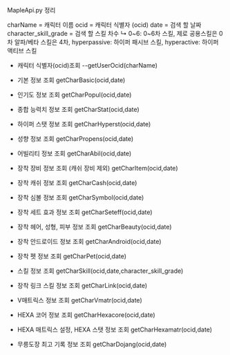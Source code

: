 ﻿MapleApi.py 정리

charName = 캐릭터 이름
ocid = 캐릭터 식별자 (ocid)
date = 검색 할 날짜
character_skill_grade = 검색 할 스킬 차수
↳ 0~6: 0~6차 스킬, 제로 공용스킬은 0차 알파/베타 스킬은 4차, hyperpassive: 하이퍼 패시브 스킬, hyperactive: 하이퍼 액티브 스킬

- 캐릭터 식별자(ocid)조회
    --getUserOcid(charName)
- 기본 정보 조회
    getCharBasic(ocid,date)

- 인기도 정보 조회
    getCharPopul(ocid,date)
    
- 종합 능력치 정보 조회
    getCharStat(ocid,date)

- 하이퍼 스탯 정보 조회
    getCharHyperst(ocid,date)

- 성향 정보 조회
    getCharPropens(ocid,date)

- 어빌리티 정보 조회
    getCharAbil(ocid,date)

- 장착 장비 정보 조회 (캐쉬 장비 제외)
    getCharItem(ocid,date)

- 장착 캐쉬 정보 조회
    getCharCash(ocid,date)

- 장착 심볼 정보 조회
    getCharSymbol(ocid,date)
  
- 장착 세트 효과 정보 조회
    getCharSeteff(ocid,date)

- 장착 헤어, 성형, 피부 정보 조회
    getCharBeauty(ocid,date)

- 장착 안드로이드 정보 조회
    getCharAndroid(ocid,date)

- 장착 펫 정보 조회
    getCharPet(ocid,date)

- 스킬 정보 조회
    getCharSkill(ocid,date,character_skill_grade)

- 장착 링크 스킬 정보 조회
    getCharLink(ocid,date)

- V매트릭스 정보 조회
    getCharVmatr(ocid,date)

- HEXA 코어 정보 조회
    getCharHexacore(ocid,date)

- HEXA 매트릭스 설정, HEXA 스탯 정보 조회
    getCharHexamatr(ocid,date)

- 무릉도장 최고 기록 정보 조회
    getCharDojang(ocid,date)
